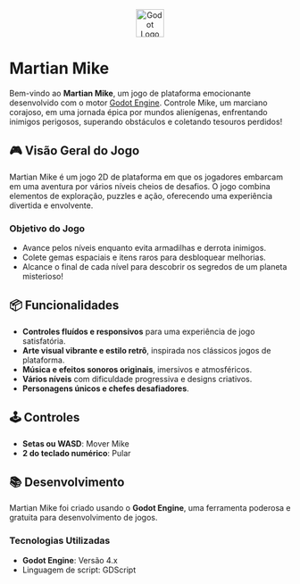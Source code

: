 <div style="text-align: center">
<img src="https://upload.wikimedia.org/wikipedia/commons/6/6a/Godot_icon.svg" alt="Godot Logo" height="50" />
</div>

<h1>Martian Mike</h1>

Bem-vindo ao **Martian Mike**, um jogo de plataforma emocionante desenvolvido com o motor [Godot Engine](https://godotengine.org). Controle Mike, um marciano corajoso, em uma jornada épica por mundos alienígenas, enfrentando inimigos perigosos, superando obstáculos e coletando tesouros perdidos!

## 🎮 Visão Geral do Jogo

Martian Mike é um jogo 2D de plataforma em que os jogadores embarcam em uma aventura por vários níveis cheios de desafios. O jogo combina elementos de exploração, puzzles e ação, oferecendo uma experiência divertida e envolvente.

### Objetivo do Jogo

- Avance pelos níveis enquanto evita armadilhas e derrota inimigos.
- Colete gemas espaciais e itens raros para desbloquear melhorias.
- Alcance o final de cada nível para descobrir os segredos de um planeta misterioso!

## 📦 Funcionalidades

- **Controles fluídos e responsivos** para uma experiência de jogo satisfatória.
- **Arte visual vibrante e estilo retrô**, inspirada nos clássicos jogos de plataforma.
- **Música e efeitos sonoros originais**, imersivos e atmosféricos.
- **Vários níveis** com dificuldade progressiva e designs criativos.
- **Personagens únicos e chefes desafiadores**.

## 🕹️ Controles

- **Setas ou WASD**: Mover Mike
- **2 do teclado numérico**: Pular


## 📚 Desenvolvimento

Martian Mike foi criado usando o **Godot Engine**, uma ferramenta poderosa e gratuita para desenvolvimento de jogos.

### Tecnologias Utilizadas

- **Godot Engine**: Versão 4.x
- Linguagem de script: GDScript

